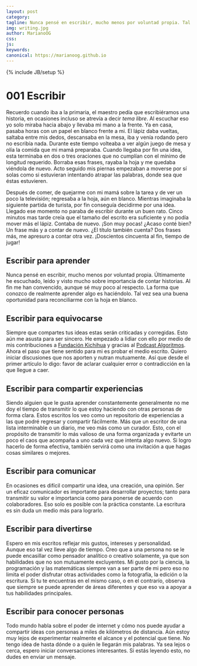 ```yaml
---
layout: post
category: 
tagline: Nunca pensé en escribir, mucho menos por voluntad propia. Tal vez esta sea una buena oportunidad para reconciliarme con la hoja en blanco.
img: writing.jpg
author: MarianoOG
css: 
js: 
keywords: 
canonical: https://marianoog.github.io
---
```

{% include JB/setup %}

# 001 Escribir

Recuerdo cuando iba a la primaria, el maestro pedía que escribiéramos una historia, en ocasiones incluso se atrevía a decir _tema libre_. Al escuchar eso yo solo miraba hacia abajo y llevaba mi mano a la frente. Ya en casa, pasaba horas con un papel en blanco frente a mi. El lápiz daba vueltas, saltaba entre mis dedos, descansaba en la mesa, iba y venía rodando pero no escribía nada. Durante este tiempo volteaba a ver algún juego de mesa y olía la comida que mi mamá preparaba. Cuando llegaba por fin una idea, esta terminaba en dos o tres oraciones que no cumplían con el mínimo de longitud requerido. Borraba esas frases, rayaba la hoja y me quedaba viéndola de nuevo. Acto seguido mis piernas empezaban a moverse por sí solas como si estuvieran intentando atrapar las palabras, donde sea que éstas estuvieren. 

Después de comer, de quejarme con mi mamá sobre la tarea y de ver un poco la televisión; regresaba a la hoja, aún en blanco. Mientras imaginaba la siguiente partida de turista, por fin conseguía decidirme por una idea. Llegado ese momento no paraba de escribir durante un buen rato. Cinco minutos mas tarde creía que el tamaño del escrito era suficiente y no podía mover más el lápiz. Contaba de nuevo. ¡Son muy pocas! ¿Acaso conté bien? Un frase más y a contar de nuevo. ¿El título también cuenta? Dos frases más, me apresuro a contar otra vez. ¡Doscientos cincuenta al fin, tiempo de jugar!

## Escribir para aprender

Nunca pensé en escribir, mucho menos por voluntad propia. Últimamente he escuchado, leído y visto mucho sobre importancia de contar historias. Al fin me han convencido, aunque sé muy poco al respecto. La forma que conozco de realmente aprender algo es haciéndolo. Tal vez sea una buena oportunidad para reconciliarme con la hoja en blanco.

## Escribir para equivocarse

Siempre que compartes tus ideas estas serán criticadas y corregidas. Esto aún me asusta para ser sincero. He empezado a lidiar con ello por medio de mis contribuciones a [Fundación Kichihua](https://www.kichihua.com) y gracias al [Podcast Algoritmos](/PodcastAlgoritmos). Ahora el paso que tiene sentido para mi es probar el medio escrito. Quiero iniciar discusiones que nos aporten y nutran mutuamente. Así que desde el primer artículo lo digo: favor de aclarar cualquier error o contradicción en la que llegue a caer.

## Escribir para compartir experiencias

Siendo alguien que le gusta aprender constantemente generalmente no me doy el tiempo de transmitir lo que estoy haciendo con otras personas de forma clara. Estos escritos los veo como un repositorio de experiencias a las que podré regresar y compartir fácilmente. Más que un escritor de una lista interminable o un diario, me veo más como un curador. Esto, con el propósito de transmitir lo más valioso de una forma organizada y evitarte un poco el caos que acompaña a uno cada vez que intenta algo nuevo. Si logro hacerlo de forma efectiva, también servirá como una invitación a que hagas cosas similares o mejores.

## Escribir para comunicar

En ocasiones es difícil compartir una idea, una creación, una opinión. Ser un eficaz comunicador es importante para desarrollar proyectos; tanto para transmitir su valor e importancia como para ponerse de acuerdo con colaboradores. Eso solo es posible con la práctica constante. La escritura es sin duda un medio más para lograrlo.

## Escribir para divertirse

Espero en mis escritos reflejar mis gustos, intereses y personalidad. Aunque eso tal vez lleve algo de tiempo. Creo que a una persona no se le puede encasillar como pensador analítico o creativo solamente, ya que son habilidades que no son mutuamente excluyentes. Mi gusto por la ciencia, la programación y las matemáticas siempre van a ser parte de mi pero eso no limita el poder disfrutar otras actividades como la fotografía, la edición o la escritura. Si tu te encuentras en el mismo caso, o en el contrarío, observa que siempre se puede aprender de áreas diferentes y que eso va a apoyar a tus habilidades principales.

## Escribir para conocer personas

Todo mundo habla sobre el poder de internet y cómo nos puede ayudar a compartir ideas con personas a miles de kilómetros de distancia. Aún estoy muy lejos de experimentar realmente el alcance y el potencial que tiene. No tengo idea de hasta dónde o a quién le llegarán mis palabras. Ya sea lejos o cerca, espero iniciar conversaciones interesantes. Si estás leyendo esto, no dudes en enviar un mensaje.
